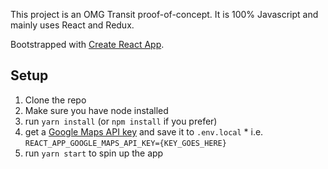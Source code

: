 This project is an OMG Transit proof-of-concept. It is 100% Javascript and mainly uses React and Redux.

Bootstrapped with [Create React App](https://github.com/facebookincubator/create-react-app).

## Setup

  1. Clone the repo
  2. Make sure you have node installed
  3. run `yarn install` (or `npm install` if you prefer)
  4. get a [Google Maps API key](https://developers.google.com/maps/documentation/javascript/get-api-key) and save it to `.env.local`
    * i.e. `REACT_APP_GOOGLE_MAPS_API_KEY={KEY_GOES_HERE}`
  5. run `yarn start` to spin up the app
